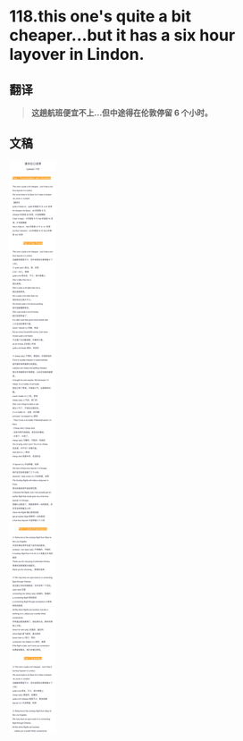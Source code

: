 # 118.this one's quite a bit cheaper...but it has a six hour layover in Lindon.

## 翻译

> **这趟航班便宜不上...但中途得在伦敦停留 6 个小时。**

## 文稿

![](img/118.jpg)

